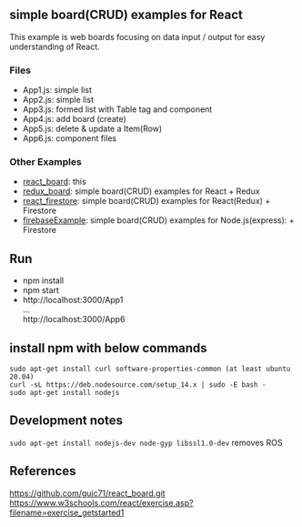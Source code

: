 ## simple board(CRUD) examples for React ##

This example is web boards focusing on data input / output for easy understanding of React.


### Files ###
- App1.js: simple list
- App2.js: simple list
- App3.js: formed list with Table tag and component
- App4.js: add board (create)
- App5.js: delete & update a Item(Row)
- App6.js: component files

### Other Examples ###
- [react_board](https://github.com/gujc71/react_board): this
- [redux_board](https://github.com/gujc71/redux_board): simple board(CRUD) examples for React + Redux
- [react_firestore](https://github.com/gujc71/react_firestore): simple board(CRUD) examples for React(Redux) + Firestore
- [firebaseExample](https://github.com/gujc71/firebaseExample): simple board(CRUD) examples for Node.js(express): + Firestore

## Run
- npm install
- npm start
- http://localhost:3000/App1  
  ...  
  http://localhost:3000/App6  


## install npm with below commands
```
sudo apt-get install curl software-properties-common (at least ubuntu 20.04)
curl -sL https://deb.nodesource.com/setup_14.x | sudo -E bash -
sudo apt-get install nodejs
```

## Development notes
`sudo apt-get install nodejs-dev node-gyp libssl1.0-dev` removes ROS

## References
https://github.com/gujc71/react_board.git  
https://www.w3schools.com/react/exercise.asp?filename=exercise_getstarted1